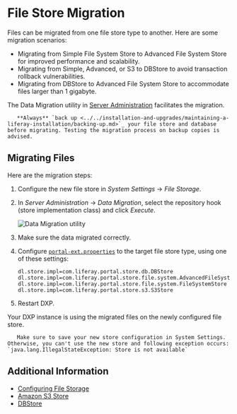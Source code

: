 # File Store Migration

Files can be migrated from one file store type to another. Here are some migration scenarios:

* Migrating from Simple File System Store to Advanced File System Store for improved performance and scalability.
* Migrating from Simple, Advanced, or S3 to DBStore to avoid transaction rollback vulnerabilities.
* Migrating from DBStore to Advanced File System Store to accommodate files larger than 1 gigabyte.

The Data Migration utility in [Server Administration](../using-the-server-administration-panel.md) facilitates the migration.

```warning::
   **Always** `back up <../../installation-and-upgrades/maintaining-a-liferay-installation/backing-up.md>`_ your file store and database before migrating. Testing the migration process on backup copies is advised.
```

## Migrating Files

Here are the migration steps:

1. Configure the new file store in *System Settings* &rarr; *File Storage*.
1. In *Server Administration* &rarr; *Data Migration*, select the repository hook (store implementation class) and click *Execute*.

    ![Data Migration utility](./file-store-migration/images/01.png)

1. Make sure the data migrated correctly.

1. Configure [`portal-ext.properties`](../../installation-and-upgrades/reference/portal-properties.md) to the target file store type, using one of these settings:

    ```properties
    dl.store.impl=com.liferay.portal.store.db.DBStore
    dl.store.impl=com.liferay.portal.store.file.system.AdvancedFileSystemStore
    dl.store.impl=com.liferay.portal.store.file.system.FileSystemStore
    dl.store.impl=com.liferay.portal.store.s3.S3Store
    ```

1. Restart DXP.

Your DXP instance is using the migrated files on the newly configured file store.

```warning::
   Make sure to save your new store configuration in System Settings. Otherwise, you can't use the new store and following exception occurs: `java.lang.IllegalStateException: Store is not available`
```

## Additional Information

* [Configuring File Storage](./configuring-file-storage.md)
* [Amazon S3 Store](./other-file-store-types/amazon-s3-store.md)
* [DBStore](./other-file-store-types/dbstore.md)
